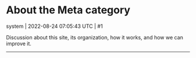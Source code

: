 # About the Meta category

system | 2022-08-24 07:05:43 UTC | #1

Discussion about this site, its organization, how it works, and how we can improve it.

-------------------------

